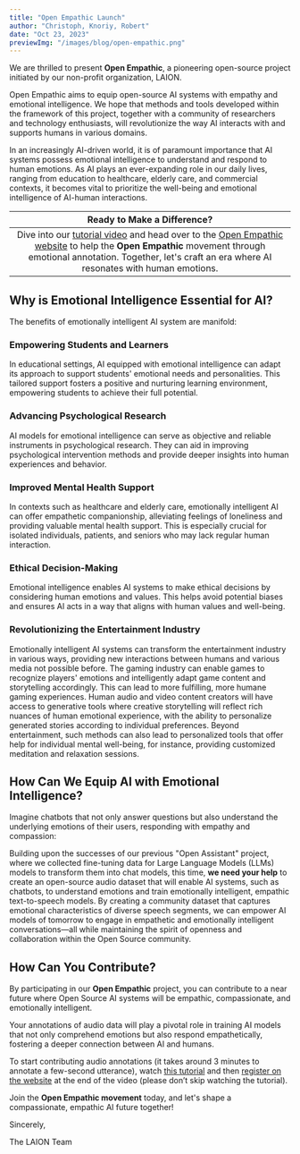 ```yaml
---
title: "Open Empathic Launch"
author: "Christoph, Knoriy, Robert"
date: "Oct 23, 2023"
previewImg: "/images/blog/open-empathic.png"
---
```


We are thrilled to present **Open Empathic**, a pioneering open-source project initiated by our non-profit organization, LAION.

Open Empathic aims to equip open-source AI systems with empathy and emotional intelligence. We hope that methods and tools developed within the framework of this project, together with a community of researchers and technology enthusiasts, will revolutionize the way AI interacts with and supports humans in various domains.

In an increasingly AI-driven world, it is of paramount importance that AI systems possess emotional intelligence to understand and respond to human emotions. As AI plays an ever-expanding role in our daily lives, ranging from education to healthcare, elderly care, and commercial contexts, it becomes vital to prioritize the well-being and emotional intelligence of AI-human interactions.

| **Ready to Make a Difference?** |
|:------------------------------:|
| Dive into our [tutorial video](https://youtu.be/GZqYr8_Q7DE) and head over to the [Open Empathic website](https://dct.openempathic.ai/) to help the **Open Empathic** movement through emotional annotation. Together, let's craft an era where AI resonates with human emotions. |

## Why is Emotional Intelligence Essential for AI?

The benefits of emotionally intelligent AI system are manifold:

### Empowering Students and Learners

In educational settings, AI equipped with emotional intelligence can adapt its approach to support students' emotional needs and personalities. This tailored support fosters a positive and nurturing learning environment, empowering students to achieve their full potential.

### Advancing Psychological Research

AI models for emotional intelligence can serve as objective and reliable instruments in psychological research. They can aid in improving psychological intervention methods and provide deeper insights into human experiences and behavior.

### Improved Mental Health Support

In contexts such as healthcare and elderly care, emotionally intelligent AI can offer empathetic companionship, alleviating feelings of loneliness and providing valuable mental health support. This is especially crucial for isolated individuals, patients, and seniors who may lack regular human interaction.

### Ethical Decision-Making

Emotional intelligence enables AI systems to make ethical decisions by considering human emotions and values. This helps avoid potential biases and ensures AI acts in a way that aligns with human values and well-being.

### Revolutionizing the Entertainment Industry

Emotionally intelligent AI systems can transform the entertainment industry in various ways, providing new interactions between humans and various media not possible before. The gaming industry can enable games to recognize players' emotions and intelligently adapt game content and storytelling accordingly. This can lead to more fulfilling, more humane gaming experiences. Human audio and video content creators will have access to generative tools where creative storytelling will reflect rich nuances of human emotional experience, with the ability to personalize generated stories according to individual preferences. Beyond entertainment, such methods can also lead to personalized tools that offer help for individual mental well-being, for instance, providing customized meditation and relaxation sessions.

## How Can We Equip AI with Emotional Intelligence?

Imagine chatbots that not only answer questions but also understand the underlying emotions of their users, responding with empathy and compassion:

Building upon the successes of our previous "Open Assistant" project, where we collected fine-tuning data for Large Language Models (LLMs) models to transform them into chat models, this time, **we need your help** to create an open-source audio dataset that will enable AI systems, such as chatbots, to understand emotions and train emotionally intelligent, empathic text-to-speech models. By creating a community dataset that captures emotional characteristics of diverse speech segments, we can empower AI models of tomorrow to engage in empathetic and emotionally intelligent conversations—all while maintaining the spirit of openness and collaboration within the Open Source community.

## How Can You Contribute?

By participating in our **Open Empathic** project, you can contribute to a near future where Open Source AI systems will be empathic, compassionate, and emotionally intelligent.

Your annotations of audio data will play a pivotal role in training AI models that not only comprehend emotions but also respond empathetically, fostering a deeper connection between AI and humans.

To start contributing audio annotations (it takes around 3 minutes to annotate a few-second utterance), watch [this tutorial](https://youtu.be/GZqYr8_Q7DE) and then [register on the website](https://dct.openempathic.ai/) at the end of the video (please don’t skip watching the tutorial).

Join the **Open Empathic movement** today, and let's shape a compassionate, empathic AI future together!

Sincerely,

The LAION Team
